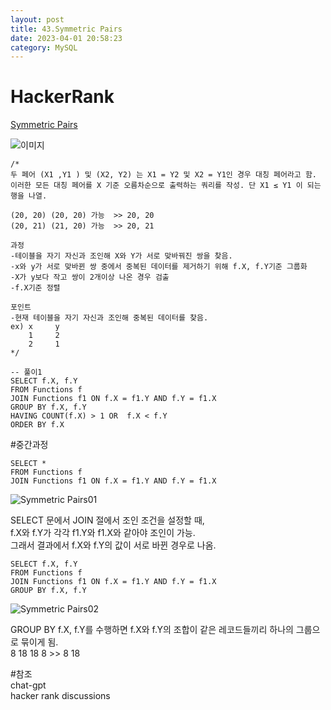 ```yaml
---
layout: post
title: 43.Symmetric Pairs
date: 2023-04-01 20:58:23 
category: MySQL
---
```


# HackerRank 
 [Symmetric Pairs](https://www.hackerrank.com/challenges/symmetric-pairs/problem)  

![이미지](https://s3.amazonaws.com/hr-challenge-images/12892/1443818798-51909e977d-1.png)  

```MySQL
/*
두 페어 (X1 ,Y1 ) 및 (X2, Y2) 는 X1 = Y2 및 X2 = Y1인 경우 대칭 페어라고 함.
이러한 모든 대칭 페어를 X 기준 오름차순으로 출력하는 쿼리를 작성. 단 X1 ≤ Y1 이 되는 행을 나열.

(20, 20) (20, 20) 가능  >> 20, 20 
(20, 21) (21, 20) 가능  >> 20, 21

과정
-테이블을 자기 자신과 조인해 X와 Y가 서로 맞바꿔진 쌍을 찾음.
-x와 y가 서로 맞바뀐 쌍 중에서 중복된 데이터를 제거하기 위해 f.X, f.Y기준 그룹화
-X가 y보다 작고 쌍이 2개이상 나온 경우 검출
-f.X기준 정렬

포인트
-현재 테이블을 자기 자신과 조인해 중복된 데이터를 찾음.
ex) x     y
    1     2
    2     1 
*/

-- 풀이1
SELECT f.X, f.Y
FROM Functions f
JOIN Functions f1 ON f.X = f1.Y AND f.Y = f1.X  
GROUP BY f.X, f.Y
HAVING COUNT(f.X) > 1 OR  f.X < f.Y
ORDER BY f.X
``` 

#중간과정
``` 
SELECT *
FROM Functions f
JOIN Functions f1 ON f.X = f1.Y AND f.Y = f1.X  
```   
![Symmetric Pairs01](https://user-images.githubusercontent.com/38153316/231815711-278999a1-3347-4033-add3-fdf9e615ea27.png)  

SELECT 문에서 JOIN 절에서 조인 조건을 설정할 때,  
f.X와 f.Y가 각각 f1.Y와 f1.X와 같아야 조인이 가능.  
그래서 결과에서 f.X와 f.Y의 값이 서로 바뀐 경우로 나옴.  

``` 
SELECT f.X, f.Y
FROM Functions f
JOIN Functions f1 ON f.X = f1.Y AND f.Y = f1.X  
GROUP BY f.X, f.Y
```   
![Symmetric Pairs02](https://user-images.githubusercontent.com/38153316/231815828-b15c19b7-91da-49f6-8839-37d3d77f80e2.png)  

GROUP BY f.X, f.Y를 수행하면 f.X와 f.Y의 조합이 같은   레코드들끼리 하나의 그룹으로 묶이게 됨.  
8 18 18 8 >> 8 18  

#참조
[]()   
chat-gpt  
hacker rank discussions  